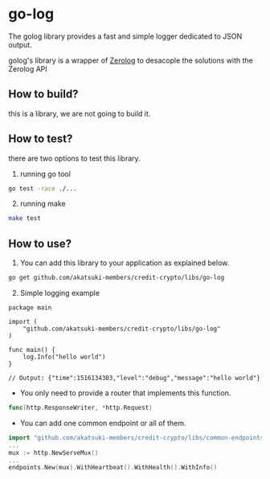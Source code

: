 # go-log

The golog library provides a fast and simple logger dedicated to JSON output.

golog's library is a wrapper of [Zerolog](https://pkg.go.dev/github.com/rs/zerolog#) to desacople the solutions with the Zerolog API 

## How to build?

this is a library, we are not going to build it.

## How to test?

there are two options to test this library.

1. running go tool

```sh
go test -race ./...
```

2. running make

```sh
make test
```

## How to use?

1. You can add this library to your application as explained below.

```sh
go get github.com/akatsuki-members/credit-crypto/libs/go-log
```

2. Simple logging example

```
package main

import (
    "github.com/akatsuki-members/credit-crypto/libs/go-log"
)

func main() {
    log.Info("hello world")
}

// Output: {"time":1516134303,"level":"debug","message":"hello world"}
```

* You only need to provide a router that implements this function.

```go
func(http.ResponseWriter, *http.Request)
```

* You can add one common endpoint or all of them.

```go
import "github.com/akatsuki-members/credit-crypto/libs/common-endpoints/internal/handlers/heartbeat"
...
mux := http.NewServeMux()
...
endpoints.New(mux).WithHeartbeat().WithHealth().WithInfo()
```
